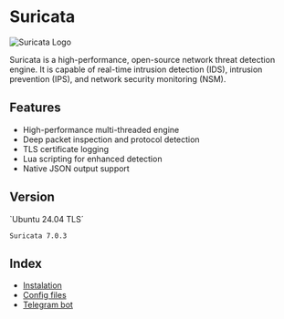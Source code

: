 # Suricata

![Suricata Logo](https://suricata.io/wp-content/uploads/2023/09/Logo-Suricata-vert-whitetype-R.png)

Suricata is a high-performance, open-source network threat detection engine. It is capable of real-time intrusion detection (IDS), intrusion prevention (IPS), and network security monitoring (NSM).

## Features
- High-performance multi-threaded engine
- Deep packet inspection and protocol detection
- TLS certificate logging
- Lua scripting for enhanced detection
- Native JSON output support

## Version

`Ubuntu 24.04 TLS´

`Suricata 7.0.3`

## Index
- [Instalation](/docs/install.md)
- [Config files](/docs/config.md)
- [Telegram bot](/docs/telbot.md)
